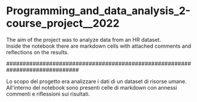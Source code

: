 # Programming_and_data_analysis_2-course_project__2022

The aim of the project was to analyze data from an HR dataset.   
Inside the notebook there are markdown cells with attached comments and reflections on the results.

##############################################################################

Lo scopo del progetto era analizzare i dati di un dataset di risorse umane.   
All'interno del notebook sono presenti celle di markdown con annessi commenti e riflessioni sui risultati.
